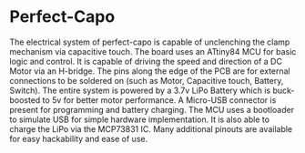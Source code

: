 # Perfect-Capo
The electrical system of perfect-capo is capable of unclenching the clamp mechanism via capacitive touch. The board uses an ATtiny84 MCU for basic logic and control. It is capable of driving the speed and direction of a DC Motor via an H-bridge. The pins along the edge of the PCB are for external connections to be soldered on (such as Motor, Capacitive touch, Battery, Switch). The entire system is powered by a 3.7v LiPo Battery which is buck-boosted to 5v for better motor performance. A Micro-USB connector is present for programming and battery charging. The MCU uses a bootloader to simulate USB for simple hardware implementation. It is also able to charge the LiPo via the MCP73831 IC. Many additional pinouts are available for easy hackability and ease of use.   
